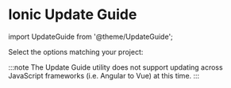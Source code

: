 # Ionic Update Guide

import UpdateGuide from '@theme/UpdateGuide';

Select the options matching your project:

<UpdateGuide></UpdateGuide>

:::note
The Update Guide utility does not support updating across JavaScript frameworks (i.e. Angular to Vue) at this time.
:::